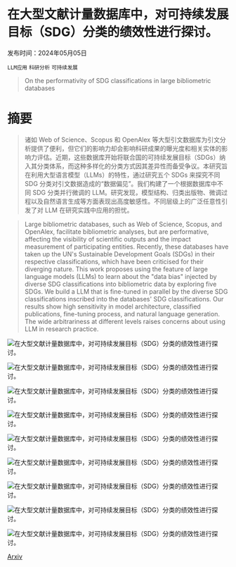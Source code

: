 # 在大型文献计量数据库中，对可持续发展目标（SDG）分类的绩效性进行探讨。

发布时间：2024年05月05日

`LLM应用` `科研分析` `可持续发展`

> On the performativity of SDG classifications in large bibliometric databases

# 摘要

> 诸如 Web of Science、Scopus 和 OpenAlex 等大型引文数据库为引文分析提供了便利，但它们的影响力却会影响科研成果的曝光度和相关实体的影响力评估。近期，这些数据库开始将联合国的可持续发展目标（SDGs）纳入其分类体系，而这种多样化的分类方式因其差异性而备受争议。本研究旨在利用大型语言模型（LLMs）的特性，通过研究五个 SDGs 来探究不同 SDG 分类对引文数据造成的“数据偏见”。我们构建了一个根据数据库中不同 SDG 分类并行微调的 LLM。研究发现，模型结构、归类出版物、微调过程以及自然语言生成等方面表现出高度敏感性。不同层级上的广泛任意性引发了对 LLM 在研究实践中应用的担忧。

> Large bibliometric databases, such as Web of Science, Scopus, and OpenAlex, facilitate bibliometric analyses, but are performative, affecting the visibility of scientific outputs and the impact measurement of participating entities. Recently, these databases have taken up the UN's Sustainable Development Goals (SDGs) in their respective classifications, which have been criticised for their diverging nature. This work proposes using the feature of large language models (LLMs) to learn about the "data bias" injected by diverse SDG classifications into bibliometric data by exploring five SDGs. We build a LLM that is fine-tuned in parallel by the diverse SDG classifications inscribed into the databases' SDG classifications. Our results show high sensitivity in model architecture, classified publications, fine-tuning process, and natural language generation. The wide arbitrariness at different levels raises concerns about using LLM in research practice.

![在大型文献计量数据库中，对可持续发展目标（SDG）分类的绩效性进行探讨。](../../../paper_images/2405.03007/jointly.png)

![在大型文献计量数据库中，对可持续发展目标（SDG）分类的绩效性进行探讨。](../../../paper_images/2405.03007/venn_diagram_sdg04.png)

![在大型文献计量数据库中，对可持续发展目标（SDG）分类的绩效性进行探讨。](../../../paper_images/2405.03007/venn_diagram_sdg05.png)

![在大型文献计量数据库中，对可持续发展目标（SDG）分类的绩效性进行探讨。](../../../paper_images/2405.03007/venn_diagram_sdg08.png)

![在大型文献计量数据库中，对可持续发展目标（SDG）分类的绩效性进行探讨。](../../../paper_images/2405.03007/venn_diagram_sdg09.png)

![在大型文献计量数据库中，对可持续发展目标（SDG）分类的绩效性进行探讨。](../../../paper_images/2405.03007/venn_diagram_sdg10.png)

![在大型文献计量数据库中，对可持续发展目标（SDG）分类的绩效性进行探讨。](../../../paper_images/2405.03007/researchdesigncomplete.png)

![在大型文献计量数据库中，对可持续发展目标（SDG）分类的绩效性进行探讨。](../../../paper_images/2405.03007/bar_charts_500_TRICOLOR_NO_BOLD.png)

![在大型文献计量数据库中，对可持续发展目标（SDG）分类的绩效性进行探讨。](../../../paper_images/2405.03007/bar_charts_500_FIXED.png)

[Arxiv](https://arxiv.org/abs/2405.03007)